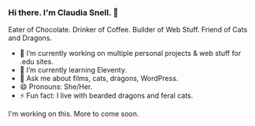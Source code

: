 ### Hi there. I'm Claudia Snell.   👋

Eater of Chocolate. Drinker of Coffee. Builder of Web Stuff. Friend of Cats and Dragons.

- 🔭 I’m currently working on multiple personal projects & web stuff for .edu sites.
- 🌱 I’m currently learning Eleventy.
- 💬 Ask me about films, cats, dragons, WordPress.
- 😄 Pronouns: She/Her.
- ⚡ Fun fact: I live with bearded dragons and feral cats. 

I'm working on this. More to come soon. 

